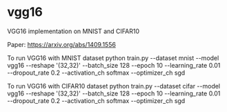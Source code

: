 # vgg16
VGG16 implementation on MNIST and CIFAR10

Paper: https://arxiv.org/abs/1409.1556


To run VGG16 with MNIST dataset
python train.py --dataset mnist --model vgg16 --reshape '(32,32)' --batch_size 128 --epoch 10 --learning_rate 0.01 --dropout_rate 0.2 --activation_ch softmax --optimizer_ch sgd



To run VGG16 with CIFAR10 dataset
python train.py --dataset cifar --model vgg16 --reshape '(32,32)' --batch_size 128 --epoch 10 --learning_rate 0.01 --dropout_rate 0.2 --activation_ch softmax --optimizer_ch sgd
